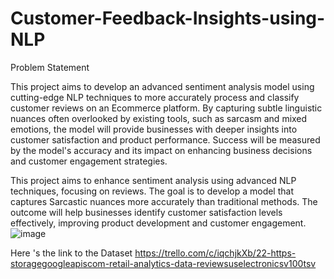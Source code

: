 # Customer-Feedback-Insights-using-NLP

Problem Statement 

This project aims to develop an advanced sentiment analysis model using cutting-edge NLP techniques to more accurately process and classify customer reviews on an Ecommerce platform. By capturing subtle linguistic nuances often overlooked by existing tools, such as sarcasm and mixed emotions, the model will provide businesses with deeper insights into customer satisfaction and product performance. Success will be measured by the model's accuracy and its impact on enhancing business decisions and customer engagement strategies.

This project aims to enhance sentiment analysis using advanced NLP techniques, focusing on reviews.
The goal is to develop a model that captures Sarcastic nuances more accurately than traditional methods.
The outcome will help businesses identify customer satisfaction levels effectively, improving product development and customer engagement. 
![image](https://github.com/user-attachments/assets/4088f64f-6eb1-4de8-8f5c-b5dc4d1b6598)

Here 's the link to the Dataset
https://trello.com/c/iqchjkXb/22-https-storagegoogleapiscom-retail-analytics-data-reviewsuselectronicsv100tsv
